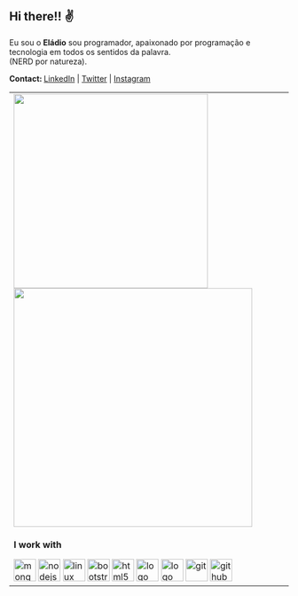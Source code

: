 ## Hi there!! ✌
<p>Eu sou o <strong>Eládio</strong> sou programador, apaixonado por programação e tecnologia em todos os sentidos da palavra. </br>(NERD por natureza).</p>

<p><strong>Contact: </strong> <a  href="https://linkedin.com/in/tchiinhemba">LinkedIn</a> | <a href="https://twitter.com/tchiinhemba">Twitter</a> | <a href="https://www.instagram.com/tchiinhemba">Instagram</a> </p>

 <table>
  <tr>
    <td>
     <img width="350px" src="https://github-readme-stats.vercel.app/api/top-langs/?username=tchiinhemba&count_private=true&layout=compact" />
     <img width="430px" src="https://github-readme-stats.vercel.app/api/?username=tchiinhemba&count_private=true" />
    </td>
  </tr>
  <tr>
    <td>
      <p><strong>I work with</strong></p>
      <img src="https://github.com/konpa/devicon/blob/master/icons/mongodb/mongodb-original.svg" alt="mongodb" width="40" height="40"/>
      <img src="https://github.com/detain/svg-logos/blob/master/svg/nodejs-icon.svg" alt="nodejs" width="40" height="40"/>
      <img src="https://github.com/konpa/devicon/blob/master/icons/linux/linux-original.svg" alt="linux" width="40" height="40"/>
      <img src="https://www.vectorlogo.zone/logos/getbootstrap/getbootstrap-icon.svg" alt="bootstrap" width="40" height="40"/>
      <img src="https://github.com/rdimascio/icons/blob/master/icons/color/html5.svg" alt="html5" width="40" height="40"/>
      <img src="https://github.com/konpa/devicon/blob/master/icons/css3/css3-original.svg" alt="logo css3" width="40" height="40" />
      <img src="https://github.com/detain/svg-logos/blob/master/svg/javascript-1.svg" alt="logo js" width="40" height="40" />
      <img src="https://www.vectorlogo.zone/logos/git-scm/git-scm-icon.svg" alt="git" width="40" height="40"/>
      <img src="https://www.vectorlogo.zone/logos/github/github-tile.svg" alt="github" width="40" height="40"/>
    </td>
  </tr>
 </table>
